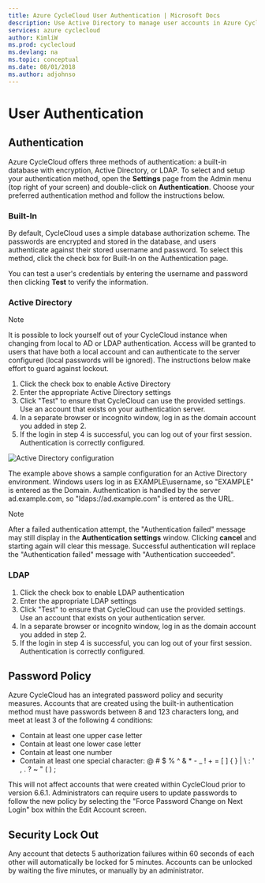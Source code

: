 ```yaml
---
title: Azure CycleCloud User Authentication | Microsoft Docs
description: Use Active Directory to manage user accounts in Azure CycleCloud.
services: azure cyclecloud
author: KimliW
ms.prod: cyclecloud
ms.devlang: na
ms.topic: conceptual
ms.date: 08/01/2018
ms.author: adjohnso
---
```


# User Authentication

## Authentication

Azure CycleCloud offers three methods of authentication: a built-in database with encryption, Active Directory, or LDAP. To select and setup your authentication method, open the **Settings** page from the Admin menu (top right of your screen) and double-click on **Authentication**. Choose your preferred authentication method and follow the instructions below.

### Built-In

By default, CycleCloud uses a simple database authorization scheme. The passwords are encrypted and stored in the database, and users authenticate against their stored username and password. To select this method, click the check box for Built-In on the Authentication page.

You can test a user's credentials by entering the username and password then clicking **Test** to verify the information.

### Active Directory

> [!NOTE]
> It is possible to lock yourself out of your CycleCloud instance when changing from local to AD or LDAP authentication. Access will be granted to users that have both a local account and can authenticate to the server configured (local passwords will be ignored). The instructions below make effort to guard against lockout.

1. Click the check box to enable Active Directory
2. Enter the appropriate Active Directory settings
3. Click "Test" to ensure that CycleCloud can use the provided settings. Use an account that exists on your authentication server.
4. In a separate browser or incognito window, log in as the domain account you added in step 2.
5. If the login in step 4 is successful, you can log out of your first session. Authentication is correctly configured.

![Active Directory configuration](~/images/active-directory.png)

The example above shows a sample configuration for an Active Directory environment. Windows users
log in as EXAMPLE\\username, so "EXAMPLE" is entered as the Domain. Authentication is handled by
the server ad.example.com, so "ldaps://ad.example.com" is entered as the URL.

> [!NOTE]
> After a failed authentication attempt, the "Authentication failed" message may still display
in the **Authentication settings** window. Clicking **cancel** and starting again will clear
this message. Successful authentication will replace the "Authentication failed" message
with "Authentication succeeded".

### LDAP

1. Click the check box to enable LDAP authentication
2. Enter the appropriate LDAP settings
3. Click "Test" to ensure that CycleCloud can use the provided settings. Use an account that exists on your authentication server.
4. In a separate browser or incognito window, log in as the domain account you added in step 2.
5. If the login in step 4 is successful, you can log out of your first session. Authentication is correctly configured.

## Password Policy

Azure CycleCloud has an integrated password policy and security measures. Accounts that are created using the built-in authentication method must have passwords between 8 and 123 characters long, and meet at least 3 of the following 4 conditions:

* Contain at least one upper case letter
* Contain at least one lower case letter
* Contain at least one number
* Contain at least one special character: @ # $ % ^ & * - _ ! + = [ ] { } | \ : ' , . ?  ~ \" ( ) ;

This will not affect accounts that were created within CycleCloud prior to version 6.6.1. Administrators can require users to update passwords to follow the new policy by selecting the "Force Password Change on Next Login" box within the Edit Account screen.

## Security Lock Out

Any account that detects 5 authorization failures within 60 seconds of each other will automatically be locked for 5 minutes. Accounts can be unlocked by waiting the five minutes, or manually by an administrator.
